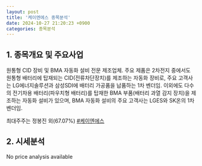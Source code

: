 ```yaml
---
layout: post
title: '케이엔에스 종목분석'
date: 2024-10-27 21:20:23 +0900
categories: 종목분석
---
```


## 1. 종목개요 및 주요사업

원통형 CID 장비 및 BMA 자동화 설비 전문 제조업체. 주요 제품은 2차전지 중에서도 원통형 배터리에 탑재되는 CID(전류차단장치)를 제조하는 자동화 장비로, 주요 고객사는 LG에너지솔루션과 삼성SDI에 배터리 가공품을 납품하는 1차 벤더임. 이외에도 다수의 전기차용 배터리(파우치형 배터리)를 탑재한 BMA 부품(배터리 과열 감지 장치)을 제조하는 자동화 설비가 있으며, BMA 자동화 설비의 주요 고객사는 LGES와 SK온의 1차 벤더임.

최대주주는 정봉진 외(67.07%)
[#케이엔에스](#)

## 2. 시세분석

No price analysis available
